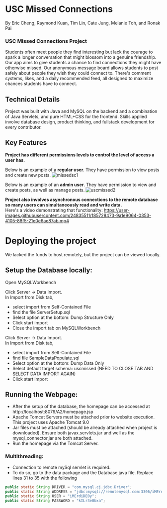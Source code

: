 # USC Missed Connections
By Eric Cheng, Raymond Kuan, Tim Lin, Cate Jung, Melanie Toh, and Ronak Pai

### USC Missed Connections Project
Students often meet people they find interesting but lack the courage to spark a longer conversation that might blossom into a genuine friendship. Our app aims to give students a chance to find connections they might have otherwise missed. Our anonymous message board allows students to post safely about people they wish they could connect to. There's comment systems, likes, and a daily recommended feed, all designed to maximize chances students have to connect.

## Technical Details
Project was built with Java and MySQL on the backend and a combination of Java Servlets, and pure HTML+CSS for the frontend. 
Skills applied involve database design, product thinking, and fullstack development for every contributor.

## Key Features
__Project has different permissions levels to control the level of access a user has.__  

Below is an example of a **regular user**. They have permission to view posts and create new posts.
![missedsc1](https://user-images.githubusercontent.com/24835511/185727592-26461f83-5d14-4832-87fd-85f1c5f4d205.png)

Below is an example of an **admin user**. They have permission to view and create posts, as well as manage posts.
![uscmissed2](https://user-images.githubusercontent.com/24835511/185727628-d6823fa8-effa-4f09-b2ce-38483dff1859.png)


__Project also involves asynchronous connections to the remote database so many users can simultaneously read and write data.__   
Here's a video demonstrating that functionality:
https://user-images.githubusercontent.com/24835511/185728473-9a1e9064-0353-4105-88f5-21e0e6ae87ab.mp4





# Deploying the project
We lacked the funds to host remotely, but the project can be viewed locally.

## Setup the Database locally:

Open MySQLWorkbench

Click Server -> Data Import.   
In Import from Disk tab,  
 - select import from Self-Contained File
 - find the file ServerSetup.sql
 - Select option at the bottom: Dump Structure Only
 - Click start import
 - Close the import tab on MySQLWorkbench

Click Server -> Data Import.   
In Import from Disk tab,  
 - select import from Self-Contained File
 - find file SampleDataPopulate.sql
 - Select option at the bottom: Dump Data Only
 - Select default target schema: uscmissed (NEED TO CLOSE TAB AND SELECT DATA IMPORT AGAIN)
 - Click start import



## Running the Webpage:
- After the setup of the database, the homepage can be accessed at http://localhost:8079/A2/homepage.jsp
- Apache Tomcat Servers must be attached prior to website execution. This project uses Apache Tomcat 9.0 
- Jar files must be attached (should be already attached when project is downloaded). Ensure both javax.servlets.jar and well as the mysql_connector.jar are both attached.
- Run the homepage via the Tomcat Server.


### Multithreading:
- Connection to remote mySql servlet is required.    
- To do so, go to the data package and the Database.java file. Replace lines 31 to 35 with the following
```java
public static String DRIVER = "com.mysql.cj.jdbc.Driver";
public static String ADDRESS = "jdbc:mysql://remotemysql.com:3306/iMErdiDE0y";
public static String USER = "iMErdiDE0y";
public static String PASSWORD = "kILr3e0bxa";
 ```
